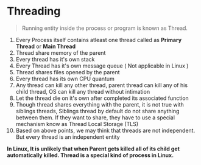 # Threading
> Running entity inside the process or program is known as Thread.

1. Every Process itself contains atleast one thread called as **Primary Thread** or **Main Thread** 
2. Thread share memory of the parent
3. Every thread has it's own stack
4. Every Thread has it's own message queue ( Not applicable in Linux )
5. Thread shares files opened by the parent
6. Every thread has its own CPU quantum
7. Any thread can kill any other thread, parent thread can kill any of his child thread, OS can kill any thread without intimation
8. Let the thread die on it's own after completed its associated function
9. Though thread shares everything with the parent, it is not true with siblings threads, Siblings thread by default do not share anything between them. If they want to share, they have to use a special mechanism know as Thread Local Storage (TLS)
10. Based on above points, we may think that threads are not independent. But every thread is an independent entity

**In Linux, It is unlikely that when Parent gets killed all of its child get automatically killed. Thread is a special kind of process in Linux.** 

